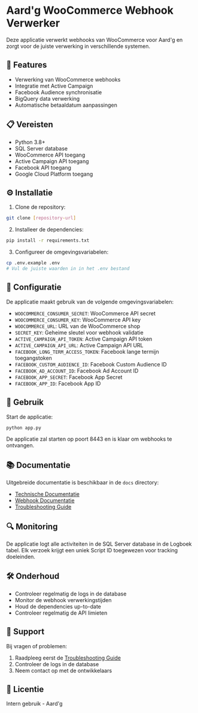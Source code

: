 # Aard'g WooCommerce Webhook Verwerker

Deze applicatie verwerkt webhooks van WooCommerce voor Aard'g en zorgt voor de juiste verwerking in verschillende systemen.

## 🚀 Features

- Verwerking van WooCommerce webhooks
- Integratie met Active Campaign
- Facebook Audience synchronisatie
- BigQuery data verwerking
- Automatische betaaldatum aanpassingen

## 📋 Vereisten

- Python 3.8+
- SQL Server database
- WooCommerce API toegang
- Active Campaign API toegang
- Facebook API toegang
- Google Cloud Platform toegang

## ⚙️ Installatie

1. Clone de repository:
```bash
git clone [repository-url]
```

2. Installeer de dependencies:
```bash
pip install -r requirements.txt
```

3. Configureer de omgevingsvariabelen:
```bash
cp .env.example .env
# Vul de juiste waarden in in het .env bestand
```

## 🔧 Configuratie

De applicatie maakt gebruik van de volgende omgevingsvariabelen:

- `WOOCOMMERCE_CONSUMER_SECRET`: WooCommerce API secret
- `WOOCOMMERCE_CONSUMER_KEY`: WooCommerce API key
- `WOOCOMMERCE_URL`: URL van de WooCommerce shop
- `SECRET_KEY`: Geheime sleutel voor webhook validatie
- `ACTIVE_CAMPAIGN_API_TOKEN`: Active Campaign API token
- `ACTIVE_CAMPAIGN_API_URL`: Active Campaign API URL
- `FACEBOOK_LONG_TERM_ACCESS_TOKEN`: Facebook lange termijn toegangstoken
- `FACEBOOK_CUSTOM_AUDIENCE_ID`: Facebook Custom Audience ID
- `FACEBOOK_AD_ACCOUNT_ID`: Facebook Ad Account ID
- `FACEBOOK_APP_SECRET`: Facebook App Secret
- `FACEBOOK_APP_ID`: Facebook App ID

## 🚦 Gebruik

Start de applicatie:
```bash
python app.py
```

De applicatie zal starten op poort 8443 en is klaar om webhooks te ontvangen.

## 📚 Documentatie

Uitgebreide documentatie is beschikbaar in de `docs` directory:

- [Technische Documentatie](docs/technical.md)
- [Webhook Documentatie](docs/webhooks.md)
- [Troubleshooting Guide](docs/troubleshooting.md)

## 🔍 Monitoring

De applicatie logt alle activiteiten in de SQL Server database in de Logboek tabel. Elk verzoek krijgt een uniek Script ID toegewezen voor tracking doeleinden.

## 🛠 Onderhoud

- Controleer regelmatig de logs in de database
- Monitor de webhook verwerkingstijden
- Houd de dependencies up-to-date
- Controleer regelmatig de API limieten

## 🤝 Support

Bij vragen of problemen:
1. Raadpleeg eerst de [Troubleshooting Guide](docs/troubleshooting.md)
2. Controleer de logs in de database
3. Neem contact op met de ontwikkelaars

## 📄 Licentie

Intern gebruik - Aard'g 